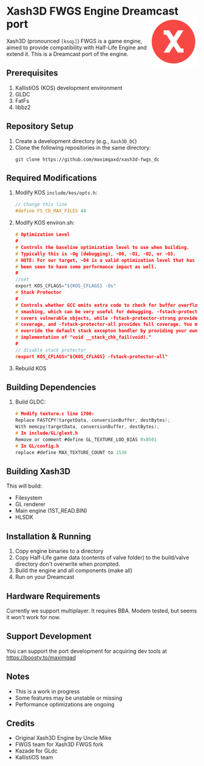 # Xash3D FWGS Engine Dreamcast port <img align="right" width="128" height="128" src="https://github.com/FWGS/xash3d-fwgs/raw/master/game_launch/icon-xash-material.png" alt="Xash3D FWGS icon" />

Xash3D (pronounced `[ksɑʂ]`) FWGS is a game engine, aimed to provide compatibility with Half-Life Engine and extend it. This is a Dreamcast port of the engine.

## Prerequisites

1. KallistiOS (KOS) development environment
2. GLDC
3. FatFs
4. libbz2

## Repository Setup

1. Create a development directory (e.g., `Xash3D_DC`)
2. Clone the following repositories in the same directory:
   ```
   git clone https://github.com/maximqaxd/xash3d-fwgs_dc
   ```

## Required Modifications

1. Modify KOS `include/kos/opts.h`:
   ```c
   // Change this line
   #define FS_CD_MAX_FILES 48
   ```
2. Modify KOS environ.sh:
   ```c
   # Optimization Level
   #
   # Controls the baseline optimization level to use when building.
   # Typically this is -Og (debugging), -O0, -O1, -O2, or -O3.
   # NOTE: For our target, -O4 is a valid optimization level that has
   # been seen to have some performance impact as well.
   #
   //set 
   export KOS_CFLAGS="${KOS_CFLAGS} -Os"
   # Stack Protector
   #
   # Controls whether GCC emits extra code to check for buffer overflows or stack
   # smashing, which can be very useful for debugging. -fstack-protector only
   # covers vulnerable objects, while -fstack-protector-strong provides medium
   # coverage, and -fstack-protector-all provides full coverage. You may also
   # override the default stack excepton handler by providing your own
   # implementation of "void __stack_chk_fail(void)."
   #
   // disable stack protector
   #export KOS_CFLAGS="${KOS_CFLAGS} -fstack-protector-all"
   ```
3. Rebuild KOS

## Building Dependencies

1. Build GLDC:
    ```c
   # Modify texture.c line 1700:
   Replace FASTCPY(targetData, conversionBuffer, destBytes);
   With memcpy(targetData, conversionBuffer, destBytes);
   # In include/GL/glext.h
   Remove or comment #define GL_TEXTURE_LOD_BIAS 0x8501
    # In GL/config.h
   replace #define MAX_TEXTURE_COUNT to 1536
   ```

## Building Xash3D

This will build:
- Filesystem
- GL renderer
- Main engine (1ST_READ.BIN)
- HLSDK

## Installation & Running

1. Copy engine binaries to a directory
2. Copy Half-Life game data (contents of valve folder) to the build/valve directory don't overwrite when prompted.
3. Build the engine and all components (make all)
4. Run on your Dreamcast

## Hardware Requirements

Currently we support multiplayer. It requires BBA. Modem tested, but seems it won't work for now.

## Support Development

You can support the port development for acquiring dev tools at https://boosty.to/maximqad

## Notes

- This is a work in progress
- Some features may be unstable or missing
- Performance optimizations are ongoing

## Credits

- Original Xash3D Engine by Uncle Mike
- FWGS team for Xash3D FWGS fork
- Kazade for GLdc
- KallistiOS team

